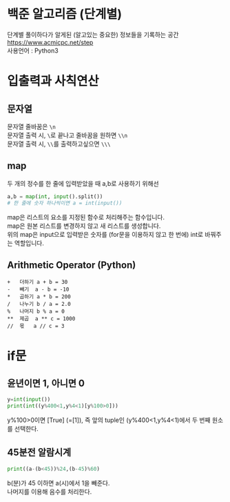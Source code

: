 # 백준 알고리즘 (단계별)
단계별 풀이하다가 알게된 (알고있는 중요한) 정보들을 기록하는 공간   
https://www.acmicpc.net/step  
사용언어 : Python3

# 입출력과 사칙연산
## 문자열
문자열 줄바꿈은 `\n`  
문자열 출력 시, `\`로 끝나고 줄바꿈을 원하면 `\\n`  
문자열 출력 시, `\\`를 출력하고싶으면 `\\\`  

## map
두 개의 정수를 한 줄에 입력받았을 때 a,b로 사용하기 위해선
```python
a,b = map(int, input().split())
# 한 줄에 숫자 하나씩이면 a = int(input())
```  
map은 리스트의 요소를 지정된 함수로 처리해주는 함수입니다.  
map은 원본 리스트를 변경하지 않고 새 리스트를 생성합니다.  
위의 map은 input으로 입력받은 숫자를 (for문을 이용하지 않고 한 번에) int로 바꿔주는 역할입니다.

## Arithmetic Operator (Python)
```
+	더하기	a + b = 30
-	빼기	a - b = -10
*	곱하기	a * b = 200
/	나누기	b / a = 2.0
%	나머지	b % a = 0
**	제곱	a ** c = 1000
//	몫	a // c = 3
```

# if문
## 윤년이면 1, 아니면 0
```python
y=int(input())
print(int((y%400<1,y%4<1)[y%100>0]))
```
y%100>0이면 [True] (=[1]), 즉 앞의 tuple인 (y%400<1,y%4<1)에서 두 번째 원소를 선택한다. 

## 45분전 알람시계
```python
print((a-(b<45))%24,(b-45)%60)
```
b(분)가 45 이하면 a(시)에서 1을 빼준다.  
나머지를 이용해 음수를 처리한다.